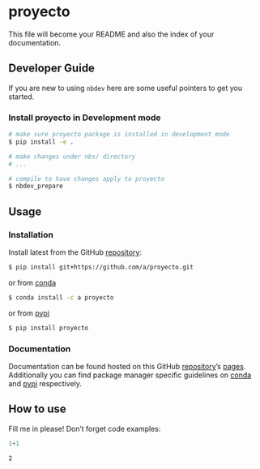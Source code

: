 # proyecto


<!-- WARNING: THIS FILE WAS AUTOGENERATED! DO NOT EDIT! -->

This file will become your README and also the index of your
documentation.

## Developer Guide

If you are new to using `nbdev` here are some useful pointers to get you
started.

### Install proyecto in Development mode

``` sh
# make sure proyecto package is installed in development mode
$ pip install -e .

# make changes under nbs/ directory
# ...

# compile to have changes apply to proyecto
$ nbdev_prepare
```

## Usage

### Installation

Install latest from the GitHub
[repository](https://github.com/a/proyecto):

``` sh
$ pip install git+https://github.com/a/proyecto.git
```

or from [conda](https://anaconda.org/a/proyecto)

``` sh
$ conda install -c a proyecto
```

or from [pypi](https://pypi.org/project/proyecto/)

``` sh
$ pip install proyecto
```

### Documentation

Documentation can be found hosted on this GitHub
[repository](https://github.com/a/proyecto)’s
[pages](https://a.github.io/proyecto/). Additionally you can find
package manager specific guidelines on
[conda](https://anaconda.org/a/proyecto) and
[pypi](https://pypi.org/project/proyecto/) respectively.

## How to use

Fill me in please! Don’t forget code examples:

``` python
1+1
```

    2
